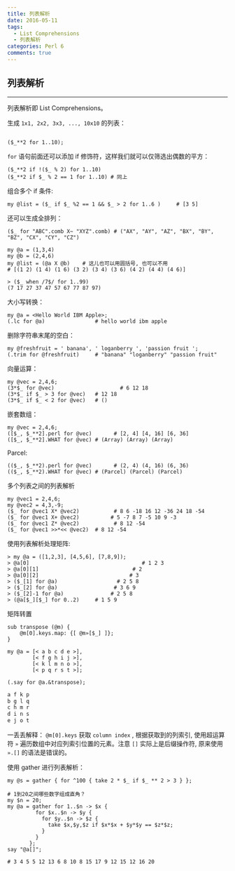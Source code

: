 ```yaml
---
title: 列表解析
date: 2016-05-11
tags: 
  - List Comprehensions
  - 列表解析
categories: Perl 6
comments: true
---
```


## 列表解析
---

列表解析即 List Comprehensions。

生成 `1x1, 2x2, 3x3, ..., 10x10` 的列表：

```perl6

($_**2 for 1..10);

```

`for` 语句前面还可以添加 if 修饰符，这样我们就可以仅筛选出偶数的平方：

``` perl6
($_**2 if !($_ % 2) for 1..10)
($_**2 if $_ % 2 == 1 for 1..10) # 同上
```

组合多个 if 条件:

```perl6
my @list = ($_ if $_ %2 == 1 && $_ > 2 for 1..6 )     # [3 5]   
```

还可以生成全排列：

``` perl6
($_ for "ABC".comb X~ "XYZ".comb) # ("AX", "AY", "AZ", "BX", "BY", "BZ", "CX", "CY", "CZ")

my @a = (1,3,4)                                                                       
my @b = (2,4,6)                                                                     
my @list = (@a X @b)    # 这儿也可以用圆括号, 也可以不用                                                      
# [(1 2) (1 4) (1 6) (3 2) (3 4) (3 6) (4 2) (4 4) (4 6)] 
```

```perl6
> ($_ when /7$/ for 1..99)
(7 17 27 37 47 57 67 77 87 97)
```

大小写转换：

``` perl6
my @a = <Hello World IBM Apple>;
(.lc for @a)                # hello world ibm apple
```

删除字符串末尾的空白：

``` perl6
my @freshfruit = ' banana', ' loganberry ', 'passion fruit ';
(.trim for @freshfruit)     # "banana" "loganberry" "passion fruit"
```

向量运算：

``` perl6
my @vec = 2,4,6;
(3*$_ for @vec)                     # 6 12 18
(3*$_ if $_ > 3 for @vec)   # 12 18
(3*$_ if $_ < 2 for @vec)   # ()
```

嵌套数组：

``` perl6
my @vec = 2,4,6;
([$_, $_**2].perl for @vec)       # [2, 4] [4, 16] [6, 36]
([$_, $_**2].WHAT for @vec) # (Array) (Array) (Array)
```

Parcel:

``` perl6
(($_, $_**2).perl for @vec)       # (2, 4) (4, 16) (6, 36)
(($_, $_**2).WHAT for @vec) # (Parcel) (Parcel) (Parcel)
```

多个列表之间的列表解析

``` perl6
my @vec1 = 2,4,6;
my @vec2 = 4,3,-9;
($_ for @vec1 X* @vec2)           # 8 6 -18 16 12 -36 24 18 -54
($_ for @vec1 X+ @vec2)          # 5 -7 8 7 -5 10 9 -3
($_ for @vec1 Z* @vec2)           # 8 12 -54
($_ for @vec1 >>*<< @vec2)  # 8 12 -54
```

使用列表解析处理矩阵:

``` perl6
> my @a = ([1,2,3], [4,5,6], [7,8,9]);
> @a[0]                                    # 1 2 3
> @a[0][1]                              # 2
> @a[0][2]                             # 3
> ($_[1] for @a)                   # 2 5 8
> ($_[2] for @a)                  # 3 6 9
> ($_[2]-1 for @a)               # 2 5 8
> (@a[$_][$_] for 0..2)     # 1 5 9
```

矩阵转置

``` perl6
sub transpose (@m) {
    @m[0].keys.map: {[ @m»[$_] ]};
}

my @a = [< a b c d e >],
        [< f g h i j >],
        [< k l m n o >],
        [< p q r s t >];

(.say for @a.&transpose);
```

``` perl
a f k p
b g l q
c h m r
d i n s
e j o t
```

一丢丢解释： `@m[0].keys` 获取 `column index` , 根据获取到的列索引, 使用超运算符 `»` 遍历数组中对应列索引位置的元素。注意 `[]` 实际上是后缀操作符, 原来使用 `».[]` 的语法是错误的。

使用 gather 进行列表解析：

``` perl6
my @s = gather { for ^100 { take 2 * $_ if $_ ** 2 > 3 } };
```

``` perl6
# 1到20之间哪些数字组成直角？
my $n = 20;
my @a = gather for 1..$n -> $x {
         for $x..$n -> $y {
           for $y..$n -> $z {
             take $x,$y,$z if $x*$x + $y*$y == $z*$z;
           }
         }
       };
say "@a[]";

# 3 4 5 5 12 13 6 8 10 8 15 17 9 12 15 12 16 20       
```
